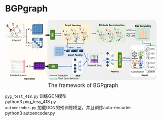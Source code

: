 # BGPgraph
<div style="text-align: center;",align="center">
<img src="fig5.png" alt="本地图片" width="500" height="200">
<br>
    <div style="text-align: center;">
        <span style="font-size: 1.2em;">The framework of BGPgraph</span>
    </div>
</div>

``pyg_test_418.py`` 训练GCN模型  
python3 pyg_tesy_418.py   
``autoencoder.py`` 加载GCN的预训练模型，并且训练auto-encoder  
python3 autoencoder.py 
